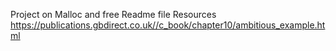 Project on Malloc and free Readme file Resources https://publications.gbdirect.co.uk//c_book/chapter10/ambitious_example.html
